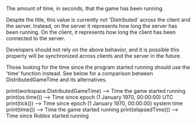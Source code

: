 The amount of time, in seconds, that the game has been running.

Despite the title, this value is currently not 'Distributed' across the client and the server. Instead, on the server it represents how long the server has been running. On the client, it represents how long the client has been connected to the server.

Developers should not rely on the above behavior, and it is possible this property will be synchronized across clients and the server in the future.

Those looking for the time since the program started running should use the 'time' function instead. See below for a comparison between DistributedGameTime and its alternatives.

print(workspace.DistributedGameTime) --&gt; Time the game started running
print(os.time()) --&gt; Time since epoch (1 January 1970, 00:00:00) UTC
print(tick()) --&gt; Time since epoch (1 January 1970, 00:00:00) system time
print(time()) --&gt; Time the game started running
print(elapsedTime()) --&gt; Time since Roblox started running